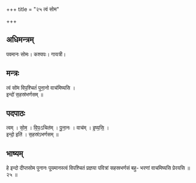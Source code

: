 +++
title = "२५ त्वं सोम"

+++
## अधिमन्त्रम्
पवमानः सोमः। कश्यपः। गायत्री।

## मन्त्रः
त्वं सो॑म विप॒श्चितं॑ पुना॒नो वाच॑मिष्यसि ।  
इन्दो॑ स॒हस्र॑भर्णसम् ॥

## पदपाठः
त्वम् । सो॒म॒ । वि॒पः॒ऽचित॑म् । पु॒ना॒नः । वाच॑म् । इ॒ष्य॒सि॒ ।  
इन्दो॒ इति॑ । स॒हस्र॑ऽभर्णसम् ॥

## भाष्यम्
हे इन्दो दीप्तसोम पुनानः पूयमानस्त्वं विपश्चितं प्रज्ञया पवित्रां सहस्रभर्णसं बहु- भरणां वाचमिष्यसि प्रेरयसि ॥ २५ ॥